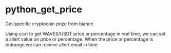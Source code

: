 # python_get_price
Get specific cryptocoin prize from biance

Using ccxt to get WAVES/USDT price or percentage in real time, we can set a allert value on price or percentage.
When the price or percentage is outrange,we can recieve allert email in time
